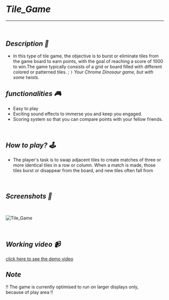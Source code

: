 # *Tile_Game*

---

<br>

## *Description 📃* 
-  In this type of tile game, the objective is to burst or eliminate tiles from the game board to earn points, with the goal of reaching a score of 1000 to win.The game typically consists of a grid or board filled with different colored or patterned tiles.  ; `)`
*Your Chrome Dinosaur game, but with some twists.*


## *functionalities 🎮* 
- Easy to play
- Exciting sound effects to immerse you and keep you engaged. 
- Scoring system so that you can compare points with your fellow friends.
<br>

## *How to play? 🕹*
- The player's task is to swap adjacent tiles to create matches of three or more identical tiles in a row or column. When a match is made, those tiles burst or disappear from the board, and new tiles often fall from

<br>

## *Screenshots 📸*

<br>

![Tile_Game](./assets/image/Tile_Game.png)

<br>

## *Working video 📹*
<!-- add your working video over here -->
[click here to see the demo video](https://drive.google.com/file/d/11K0j8glx4-53aBTbr8q2QerhbQ8l-oLp/view?usp=share_link)




## *Note*
!! The game is currently optimised to run on larger displays only, because of play area !!